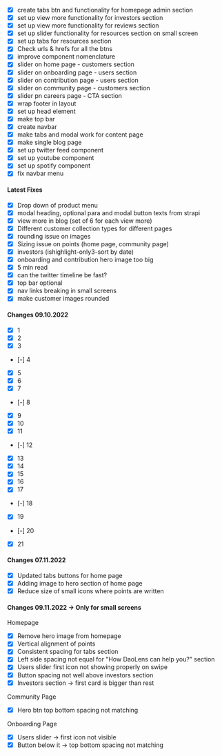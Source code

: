 - [x] create tabs btn and functionality for homepage admin section
- [x] set up view more functionality for investors section
- [x] set up view more functionality for reviews section
- [x] set up slider functionality for resources section on small screen
- [x] set up tabs for resources section
- [x] Check urls & hrefs for all the btns
- [x] improve component nomenclature
- [x] slider on home page - customers section
- [x] slider on onboarding page - users section
- [x] slider on contribution page - users section
- [x] slider on community page - customers section
- [x] slider pn careers page - CTA section
- [x] wrap footer in layout
- [x] set up head element
- [x] make top bar
- [x] create navbar
- [x] make tabs and modal work for content page
- [x] make single blog page
- [x] set up twitter feed component
- [x] set up youtube component
- [x] set up spotify component
- [x] fix navbar menu

#### Latest Fixes

- [x] Drop down of product menu
- [x] modal heading, optional para and modal button texts from strapi
- [x] view more in blog (set of 6 for each view more)
- [x] Different customer collection types for different pages
- [x] rounding issue on images
- [x] Sizing issue on points (home page, community page)
- [x] investors (ishighlight-only3-sort by date)
- [x] onboarding and contribution hero image too big
- [x] 5 min read
- [x] can the twitter timeline be fast?
- [x] top bar optional
- [x] nav links breaking in small screens
- [x] make customer images rounded

#### Changes 09.10.2022

- [x] 1
- [x] 2
- [x] 3
- [-] 4
- [x] 5
- [x] 6
- [x] 7
- [-] 8
- [x] 9
- [x] 10
- [x] 11
- [-] 12
- [x] 13
- [x] 14
- [x] 15
- [x] 16
- [x] 17
- [-] 18
- [x] 19
- [-] 20
- [x] 21

#### Changes 07.11.2022

- [x] Updated tabs buttons for home page
- [x] Adding image to hero section of home page
- [x] Reduce size of small icons where points are written

#### Changes 09.11.2022 -> Only for small screens

Homepage

- [x] Remove hero image from homepage
- [x] Vertical alignment of points
- [x] Consistent spacing for tabs section
- [x] Left side spacing not equal for "How DaoLens can help you?" section
- [x] Users slider first icon not showing properly on swipe
- [x] Button spacing not well above investors section
- [x] Investors section -> first card is bigger than rest

Community Page

- [x] Hero btn top bottom spacing not matching

Onboarding Page

- [x] Users slider -> first icon not visible
- [x] Button below it -> top bottom spacing not matching
